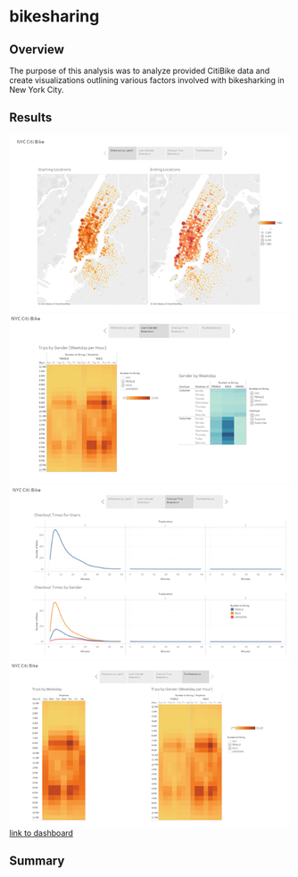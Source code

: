 # bikesharing

## Overview
The purpose of this analysis was to analyze provided CitiBike data and create visualizations outlining 
various factors involved with bikesharking in New York City. 

## Results
![Map Analysis](resources/map.png)
![Gender Analysis](resources/gender.png)
![Time Analysis](resources/time.png)
![Trip Analysis](resources/trip.png)
</br> 
[link to dashboard](https://public.tableau.com/app/profile/emily.stevens7082/viz/CitiBikeData_16538688944390/NYCCitiBike?publish=yes)
## Summary
